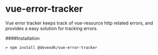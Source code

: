 # vue-error-tracker
Vue error tracker keeps track of vue-resource http related errors, and provides a easy solution for tracking errors.


####Installation

~~~
> npm install @deveodk/vue-error-tracker
~~~   